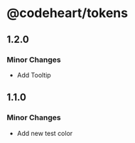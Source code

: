 # @codeheart/tokens

## 1.2.0

### Minor Changes

- Add Tooltip

## 1.1.0

### Minor Changes

- Add new test color
